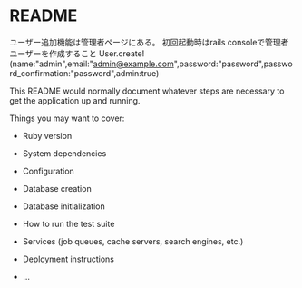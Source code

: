 # README

ユーザー追加機能は管理者ページにある。
初回起動時はrails consoleで管理者ユーザーを作成すること
User.create!(name:"admin",email:"admin@example.com",password:"password",password_confirmation:"password",admin:true)

This README would normally document whatever steps are necessary to get the
application up and running.

Things you may want to cover:

* Ruby version

* System dependencies

* Configuration

* Database creation

* Database initialization

* How to run the test suite

* Services (job queues, cache servers, search engines, etc.)

* Deployment instructions

* ...
